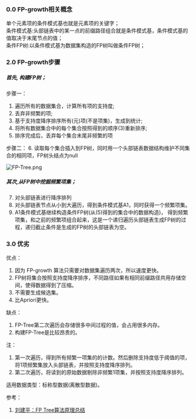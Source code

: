 ### 0.0 FP-growth相关概念
单个元素项的条件模式基也就是元素项的关键字；</br>
条件模式基:头部链表中的某一点的前缀路径组合就是条件模式基，条件模式基的值取决于末尾节点的值；</br>
条件FP树:以条件模式基为数据集构造的FP树叫做条件FP树；</br>

### 2.0 FP-growth步骤
##### 首先, 构建FP树；
步骤一：
1. 遍历所有的数据集合，计算所有项的支持度;
2. 丢弃非频繁的项;
3. 基于支持度降序排序所有(元)项(不是项集)，生成到统计;
4. 将所有数据集合中的每个集合按照得到的顺序(3)重新排序;
5. 排序完成后，丢弃每个集合末尾非频繁的项

步骤二：
6. 读取每个集合插入到FP树，同时用一个头部链表数据结构维护不同集合的相同项，FP树头结点为null

![FP-Tree.png](https://i.imgur.com/etpEgbp.png)
##### 其次,从FP树中挖掘频繁项集；
7. 对头部链表进行降序排列
8. 对头部链表节点从小到大遍历，得到条件模式基A1，同时获得一个频繁项集。
9. A1条件模式基继续构造条件FP树(从(5)得到的集合中的数据构造)， 得到频繁项集，和之前的频繁项组合起来，这是一个递归遍历头部链表生成FP树的过程，递归截止条件是生成的FP树的头部链表为空。

### 3.0 优劣
优点：
1. 因为 FP-growth 算法只需要对数据集遍历两次，所以速度更快。
2. FP树将集合按照支持度降序排序，不同路径如果有相同前缀路径共用存储空间，使得数据得到了压缩。
3. 不需要生成候选集。
4. 比Apriori更快。

缺点：
1. FP-Tree第二次遍历会存储很多中间过程的值，会占用很多内存。
2. 构建FP-Tree是比较昂贵的。

注：
1. 第一次遍历，得到所有频繁一项集的的计数。然后删除支持度低于阈值的项，将1项频繁集放入头部链表，并按照支持度降序排列。</br>
2. 第二次遍历，将读到的原始数据剔除非频繁1项集，并按照支持度降序排列。

适用数据类型：标称型数据(离散型数据)。

参考：

1. [刘建平：FP Tree算法原理总结](https://www.cnblogs.com/pinard/p/6307064.html)